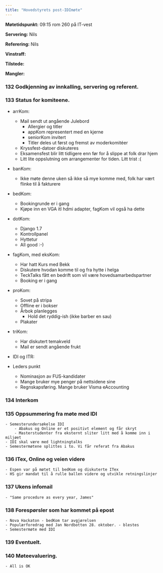```yaml
---
title: "Hovedstyrets post-IDImøte"
---
```


**Møtetidspunkt:** 09:15 rom 260 på IT-vest

**Servering:**  Nils

**Referering:** Nils

**Vinstraff:** 

**Tilstede:** 

**Mangler:** 

### 132 Godkjenning av innkalling, servering og referent.

### 133 Status for komiteene.

- arrKom:
    - Mail sendt ut angående Julebord
        - Allergier og titler
        - appKom representert med en kjerne
        - seniorKom invitert
        - Titler deles ut først og fremst av moderkomitéer
    - Kryssfest-datoer diskuteres
    - Eksamensfest blir litt tidligere enn før for å slippe at folk drar hjem
    - Litt lite oppslutning om arrangementer for tiden. Litt trist :( 

- banKom:
    - Ikke møte denne uken så ikke så mye komme med, folk har vært flinke til å fakturere

- bedKom:
    - Bookingrunde er i gang 
    - Kjøpe inn en VGA itl hdmi adapter, fagKom vil også ha dette

- dotKom:
    - Django 1.7
    - Kontrollpanel
    - Hyttetur
    - All good :-) 


- fagKom, med eksKom:
    - Har hatt Kurs med Bekk 
    - Diskutere hvodan komme til og fra hytte i helga 
    - TeckTalks fått en bedrift som vil være hovedsamarbedspartner 
    - Booking er i gang

- proKom:
    - Sovet på stripa
    - Offline er i bokser
    - Årbok planlegges
        - Hold det ryddig-ish (ikke barber en sau)
    - Plakater

- triKom:
    - Har diskutert temakveld
    - Mail er sendt angående frukt

- IDI og ITR: 

- Leders punkt
    - Nominasjon av FUS-kandidater
    - Mange bruker mye penger på nettsidene sine
    - Regnskapsføring. Mange bruker Visma eAccounting


### 134 Interkom

### 135 Oppsummering fra møte med IDI
    - Semesterundersøkelse IDI
        - Abakus og Online er et positivt element og får skryt
        - Masterstudenter fra eksternt sliter litt med å komme inn i miljøet
    - IDI skal være med lightningtalks
    - Semestermøtene splittes i to. Vi får referat fra Abakus

### 136 ITex, Online og veien videre
    - Espen var på møtet til bedKom og diskuterte ITex
    - HS gir mandat til å rulle ballen videre og utvikle retningslinjer


### 137 Ukens infomail
    - "Same procedure as every year, James"

### 138 Forespørsler som har kommet på epost
    - Nova Hackaton - bedKom tar avgjørelsen
    - Populærforedrag med Jan Nordbotten 28. oktober. - blestes
    - Semestermøte med IDI

### 139 Eventuelt.

### 140 Møteevaluering.
    - All is OK